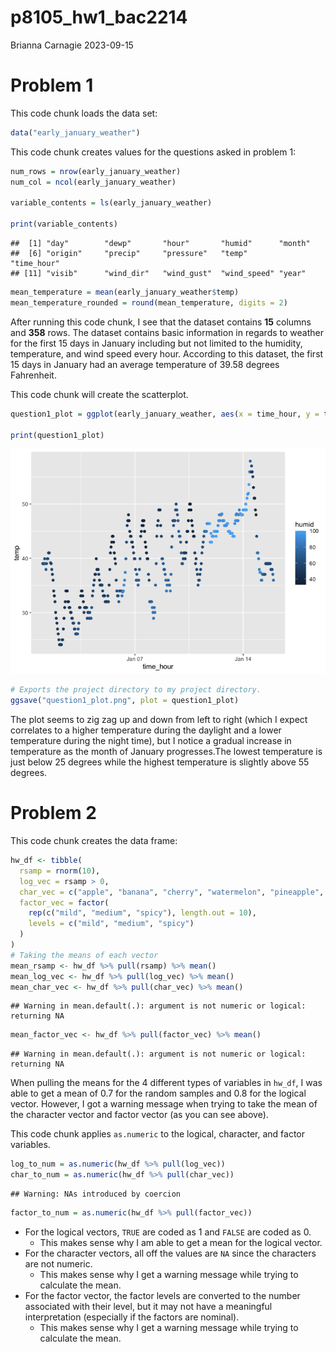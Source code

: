 p8105_hw1_bac2214
================
Brianna Carnagie
2023-09-15

# Problem 1

This code chunk loads the data set:

``` r
data("early_january_weather")
```

This code chunk creates values for the questions asked in problem 1:

``` r
num_rows = nrow(early_january_weather)
num_col = ncol(early_january_weather)

variable_contents = ls(early_january_weather)

print(variable_contents)
```

    ##  [1] "day"        "dewp"       "hour"       "humid"      "month"     
    ##  [6] "origin"     "precip"     "pressure"   "temp"       "time_hour" 
    ## [11] "visib"      "wind_dir"   "wind_gust"  "wind_speed" "year"

``` r
mean_temperature = mean(early_january_weather$temp)
mean_temperature_rounded = round(mean_temperature, digits = 2)
```

After running this code chunk, I see that the dataset contains **15**
columns and **358** rows. The dataset contains basic information in
regards to weather for the first 15 days in January including but not
limited to the humidity, temperature, and wind speed every hour.
According to this dataset, the first 15 days in January had an average
temperature of 39.58 degrees Fahrenheit.

This code chunk will create the scatterplot.

``` r
question1_plot = ggplot(early_january_weather, aes(x = time_hour, y = temp, color = humid)) + geom_point()

print(question1_plot)
```

![](p8105_hw1_bac2214_files/figure-gfm/unnamed-chunk-3-1.png)<!-- -->

``` r
# Exports the project directory to my project directory.
ggsave("question1_plot.png", plot = question1_plot)
```

The plot seems to zig zag up and down from left to right (which I expect
correlates to a higher temperature during the daylight and a lower
temperature during the night time), but I notice a gradual increase in
temperature as the month of January progresses.The lowest temperature is
just below 25 degrees while the highest temperature is slightly above 55
degrees.

# Problem 2

This code chunk creates the data frame:

``` r
hw_df <- tibble(
  rsamp = rnorm(10),
  log_vec = rsamp > 0,
  char_vec = c("apple", "banana", "cherry", "watermelon", "pineapple", "grape", "kiwi", "blueberry", "mango", "orange"),
  factor_vec = factor(
    rep(c("mild", "medium", "spicy"), length.out = 10),
    levels = c("mild", "medium", "spicy")
  )
)
# Taking the means of each vector
mean_rsamp <- hw_df %>% pull(rsamp) %>% mean()
mean_log_vec <- hw_df %>% pull(log_vec) %>% mean()
mean_char_vec <- hw_df %>% pull(char_vec) %>% mean()
```

    ## Warning in mean.default(.): argument is not numeric or logical: returning NA

``` r
mean_factor_vec <- hw_df %>% pull(factor_vec) %>% mean()
```

    ## Warning in mean.default(.): argument is not numeric or logical: returning NA

When pulling the means for the 4 different types of variables in
`hw_df`, I was able to get a mean of 0.7 for the random samples and 0.8
for the logical vector. However, I got a warning message when trying to
take the mean of the character vector and factor vector (as you can see
above).  

This code chunk applies `as.numeric` to the logical, character, and
factor variables.

``` r
log_to_num = as.numeric(hw_df %>% pull(log_vec))
char_to_num = as.numeric(hw_df %>% pull(char_vec))
```

    ## Warning: NAs introduced by coercion

``` r
factor_to_num = as.numeric(hw_df %>% pull(factor_vec))
```

- For the logical vectors, `TRUE` are coded as 1 and `FALSE` are coded
  as 0.
  - This makes sense why I am able to get a mean for the logical vector.
- For the character vectors, all off the values are `NA` since the
  characters are not numeric.
  - This makes sense why I get a warning message while trying to
    calculate the mean.
- For the factor vector, the factor levels are converted to the number
  associated with their level, but it may not have a meaningful
  interpretation (especially if the factors are nominal).
  - This makes sense why I get a warning message while trying to
    calculate the mean.
